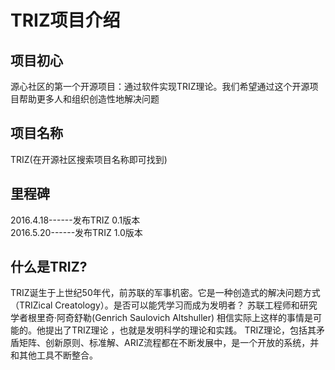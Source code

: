 # TRIZ项目介绍
## 项目初心
源心社区的第一个开源项目：通过软件实现TRIZ理论。我们希望通过这个开源项目帮助更多人和组织创造性地解决问题
## 项目名称
TRIZ(在开源社区搜索项目名称即可找到)
## 里程碑
2016.4.18------发布TRIZ 0.1版本<br/>
2016.5.20------发布TRIZ 1.0版本
## 什么是TRIZ?
TRIZ诞生于上世纪50年代，前苏联的军事机密。它是一种创造式的解决问题方式（TRIZical Creatology）。是否可以能凭学习而成为发明者？ 苏联工程师和研究学者根里奇·阿奇舒勒(Genrich Saulovich Altshuller) 相信实际上这样的事情是可能的。他提出了TRIZ理论 ，也就是发明科学的理论和实践。
TRIZ理论，包括其矛盾矩阵、创新原则、标准解、ARIZ流程都在不断发展中，是一个开放的系统，并和其他工具不断整合。

